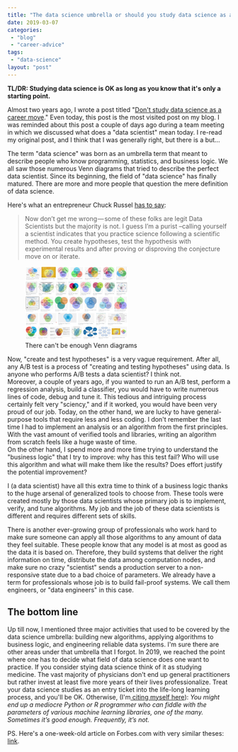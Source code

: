 ```yaml
---
title: "The data science umbrella or should you study data science as a career move (the 2019 edition)?"
date: 2019-03-07
categories: 
 - "blog"
 - "career-advice"
tags: 
 - "data-science"
layout: "post"
---
```


<!-- wp:paragraph -->
**TL/DR: Studying data science is OK as long as you know that it's only a starting point.**


<!-- /wp:paragraph -->

<!-- wp:paragraph -->
Almost two years ago, I wrote a post titled "[Don't study data science as a career move](https://gorelik.net/2017/05/29/dont-study-data-science/)." Even today, this post is the most visited post on my blog. I was reminded about this post a couple of days ago during a team meeting in which we discussed what does a "data scientist" mean today. I re-read my original post, and I think that I was generally right, but there is a but…


<!-- /wp:paragraph -->

<!-- wp:paragraph -->
The term "data science" was born as an umbrella term that meant to describe people who know programming, statistics, and business logic. We all saw those numerous Venn diagrams that tried to describe the perfect data scientist. Since its beginning, the field of "data science" has finally matured. There are more and more people that question the mere definition of data science. 


<!-- /wp:paragraph -->

<!-- wp:paragraph -->
Here's what an entrepreneur Chuck Russel [has to say](https://medium.com/@chuckrussell/you-re-not-a-data-scientist-f2a75e5abd55):


<!-- /wp:paragraph -->

<!-- wp:quote -->
> Now don’t get me wrong — some of these folks are legit Data Scientists but the majority is not. I guess I’m a purist –calling yourself a scientist indicates that you practice science following a scientific method. You create hypotheses, test the hypothesis with experimental results and after proving or disproving the conjecture move on or iterate.

<!-- /wp:quote -->

<!-- wp:image {"id":2449,"align":"right","width":232,"height":167} -->
<div class="wp-block-image"><figure class="alignright is-resized"><img src="/assets/img/2019/03/screen-shot-2019-03-07-at-16.36.41.png" alt="Screenshot of a Google image search showing many Venn diagrams" class="wp-image-2449" width="232" height="167"><figcaption>There can't be enough Venn diagrams</figcaption></figure></div>


<!-- /wp:image -->

<!-- wp:paragraph -->
Now, "create and test hypotheses" is a very vague requirement. After all, any A/B test is a process of "creating and testing hypotheses" using data. Is anyone who performs A/B tests a data scientist? I think not.<br> Moreover,  a couple of years ago, if you wanted to run an A/B test, perform a regression analysis, build a classifier, you would have to write numerous lines of code, debug and tune it. This tedious and intriguing process certainly felt very "sciency," and if it worked, you would have been very proud of our job. Today, on the other hand, we are lucky to have general-purpose tools that require less and less coding. I don't remember the last time I had to implement an analysis or an algorithm from the first principles. With the vast amount of verified tools and libraries, writing an algorithm from scratch feels like a huge waste of time.<br> On the other hand, I spend more and more time trying to understand the "business logic" that I try to improve: why has this test fail? Who will use this algorithm and what will make them like the results? Does effort justify the potential improvement?<br>


<!-- /wp:paragraph -->

<!-- wp:paragraph -->
I (a data scientist) have all this extra time to think of a business logic thanks to the huge arsenal of generalized tools to choose from. These tools were created mostly by those data scientists whose primary job is to implement, verify, and tune algorithms. My job and the job of these data scientists is different and requires different sets of skills.


<!-- /wp:paragraph -->

<!-- wp:paragraph -->
There is another ever-growing group of professionals who work hard to make sure someone can apply all those algorithms to any amount of data they feel suitable. These people know that any model is at most as good as the data it is based on. Therefore, they build systems that deliver the right information on time, distribute the data among computation nodes, and make sure no crazy "scientist" sends a production server to a non-responsive state due to a bad choice of parameters. We already have a term for professionals whose job is to build fail-proof systems. We call them engineers, or "data engineers" in this case. 


<!-- /wp:paragraph -->

<!-- wp:heading -->
## The bottom line


<!-- /wp:heading -->

<!-- wp:paragraph -->
Up till now, I mentioned three major activities that used to be covered by the data science umbrella: building new algorithms, applying algorithms to business logic, and engineering reliable data systems. I'm sure there are other areas under that umbrella that I forgot. In 2019, we reached the point where one has to decide what field of data science does one want to practice. If you consider stying data science think of it as studying medicine. The vast majority of physicians don't end up general practitioners but rather invest at least five more years of their lives professionalize. Treat your data science studies as an entry ticket into the life-long learning process, and you'll be OK. Otherwise, (I'm[ citing myself here](https://gorelik.net/2017/05/29/dont-study-data-science/)): *You might end up a mediocre Python or R programmer who can fiddle with the parameters of various machine learning libraries, one of the many. Sometimes it’s good enough. Frequently, it’s not.*


<!-- /wp:paragraph -->

<!-- wp:paragraph -->
PS. Here's a one-week-old article on Forbes.com with very similar theses: [link](https://www.forbes.com/sites/forbestechcouncil/2019/03/01/radical-change-is-coming-to-data-science-jobs/).


<!-- /wp:paragraph -->
